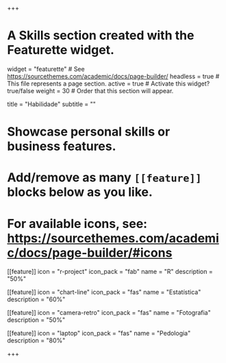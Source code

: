 +++
# A Skills section created with the Featurette widget.
widget = "featurette"  # See https://sourcethemes.com/academic/docs/page-builder/
headless = true  # This file represents a page section.
active = true  # Activate this widget? true/false
weight = 30  # Order that this section will appear.

title = "Habilidade"
subtitle = ""

# Showcase personal skills or business features.
# 
# Add/remove as many `[[feature]]` blocks below as you like.
# 
# For available icons, see: https://sourcethemes.com/academic/docs/page-builder/#icons

[[feature]]
  icon = "r-project"
  icon_pack = "fab"
  name = "R"
  description = "50%"
  
[[feature]]
  icon = "chart-line"
  icon_pack = "fas"
  name = "Estatística"
  description = "60%"  
  
[[feature]]
  icon = "camera-retro"
  icon_pack = "fas"
  name = "Fotografia"
  description = "50%"

[[feature]]
  icon = "laptop"
  icon_pack = "fas"
  name = "Pedologia"
  description = "80%"

+++
